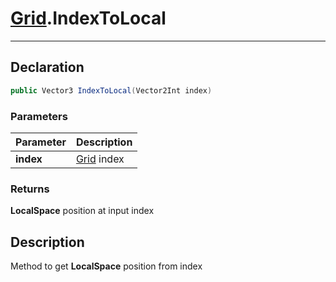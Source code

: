 # [Grid](GridSystem.md##GRID-INCLUDES).IndexToLocal
---
## Declaration
```csharp
public Vector3 IndexToLocal(Vector2Int index)
```
### Parameters
|Parameter|Description|
|---|---|
|**index**|[Grid](GridSystem.md##GRID-INCLUDES) index|

### Returns
**LocalSpace** position at input index

## Description
Method to get **LocalSpace** position from index
